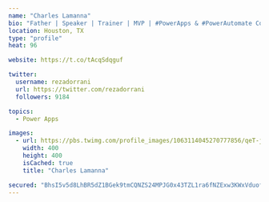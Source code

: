 ```yaml
---
name: "Charles Lamanna"
bio: "Father | Speaker | Trainer | MVP | #PowerApps & #PowerAutomate Community Super User | YouTuber Right-pointing triangle http://youtube.com/c/rezadorrani | Learn - Share - Clockwise rightwards and leftwards open circle arrows"
location: Houston, TX
type: "profile"
heat: 96

website: https://t.co/tAcqSdqguf

twitter:
  username: rezadorrani
  url: https://twitter.com/rezadorrani
  followers: 9184

topics:
  - Power Apps

images:
  - url: https://pbs.twimg.com/profile_images/1063114045270777856/qeT-jpWr_400x400.jpg
    width: 400
    height: 400
    isCached: true
    title: "Charles Lamanna"

secured: "BhsI5v5d8LhBR5dZ1BGek9tmCQNZS24MPJG0x43TZL1ra6fNZExw3KWxVduofc93xz2i8RfpWVsXrKcXq/FEZUxMW8Ei0/PebQFBOx/gofj23uqRapv5TEr0k+TZrXpMpePmF3KsMJKlpNIqN606jWOtFCu2wsO7hGbxNArcsKUGkUYPf4JMTWPQcoGUayVxbtTsaB1B5IOwTp+yfbUd5Nj9/S0R0eARRymMm5ABXhtEDjvyo127Uin07+D+Y/+wLCAvzbAJ/4/NEl9AXuBgWaDP6X9+Y7wb3rTSBzTiZQq42DN8/hXNmXPW62lxRpQ9i7azXxwMrEKL6xn396db7jCjOTp/n3Ub6j78r2NNtk8uoY6fchApusgQ20JxAL6ZaIf3ieURc24O9X4PmLAjlYclP7meL3rc4Bf3g6fdE/0=;l8vw8X8ObZpJkcEBu6EZOQ=="
---
```


